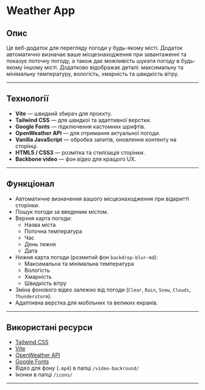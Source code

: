 # Weather App

## Опис
Це веб-додаток для перегляду погоди у будь-якому місті. Додаток автоматично визначає ваше місцезнаходження при завантаженні та показує поточну погоду, а також дає можливість шукати погоду в будь-якому іншому місті. Додатково відображає деталі: максимальну та мінімальну температуру, вологість, хмарність та швидкість вітру.

---

## Технології
- **Vite** — швидкий збирач для проєкту.
- **Tailwind CSS** — для швидкої та адаптивної верстки.
- **Google Fonts** — підключення кастомних шрифтів.
- **OpenWeather API** — для отримання актуальної погоди.
- **Vanilla JavaScript** — обробка запитів, оновлення контенту на сторінці.
- **HTML5 / CSS3** — розмітка та стилізація сторінки.
- **Backbone video** — фон відео для кращого UX.

---

## Функціонал
- Автоматичне визначення вашого місцезнаходження при відкритті сторінки.
- Пошук погоди за введеним містом.
- Верхня карта погоди:
  - Назва міста
  - Поточна температура
  - Час
  - День тижня
  - Дата
- Нижня карта погоди (розмитий фон `backdrop-blur-md`):
  - Максимальна та мінімальна температура
  - Вологість
  - Хмарність
  - Швидкість вітру
- Зміна фонового відео залежно від погоди (`Clear`, `Rain`, `Snow`, `Clouds`, `Thunderstorm`).
- Адаптивна верстка для мобільних та великих екранів.

---

## Використані ресурси
- [Tailwind CSS](https://tailwindcss.com/)
- [Vite](https://vitejs.dev/)
- [OpenWeather API](https://openweathermap.org/api)
- [Google Fonts](https://fonts.google.com/)
- Відео для фону (`.mp4`) в папці `/video-backround/`
- Іконки в папці `/icons/`

---


